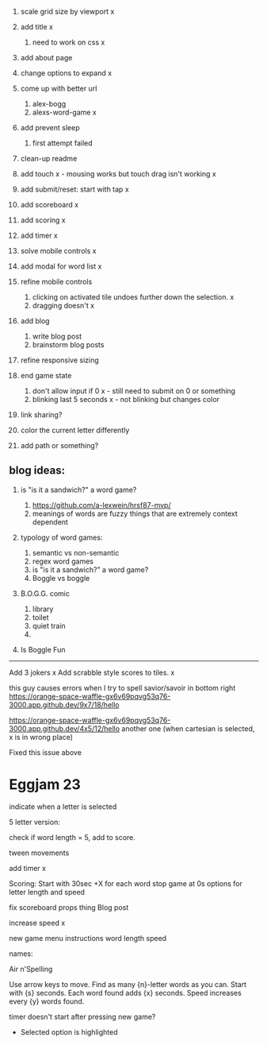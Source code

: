 
1. scale grid size by viewport x
1. add title x
    1. need to work on css x
1. add about page
1. change options to expand x
1. come up with better url
    1. alex-bogg
    1. alexs-word-game x
    
1. add prevent sleep
    1. first attempt failed
1. clean-up readme

1. add touch x - mousing works but touch drag isn't working x
1. add submit/reset: start with tap x
1. add scoreboard x
1. add scoring x

1. add timer x
1. solve mobile controls x

1. add modal for word list x
1. refine mobile controls
    1. clicking on activated tile undoes further down the selection. x
    1. dragging doesn't x
1. add blog
    1. write blog post
    1. brainstorm blog posts
1. refine responsive sizing
1. end game state
    1. don't allow input if 0 x - still need to submit on 0 or something
    1. blinking last 5 seconds x - not blinking but changes color
1. link sharing?
1. color the current letter differently
1. add path or something?

## blog ideas:

1. is "is it a sandwich?" a word game?
    1. https://github.com/a-lexwein/hrsf87-mvp/
    1. meanings of words are fuzzy things that are extremely context dependent

1. typology of word games:
    1. semantic vs non-semantic
    1. regex word games
    1. is "is it a sandwich?" a word game?
    1. Boggle vs boggle

1. B.O.G.G. comic
    1. library
    1. toilet
    1. quiet train
    1. 

1. Is Boggle Fun
---

Add 3 jokers x
Add scrabble style scores to tiles. x


this guy causes errors when I try to spell savior/savoir in bottom right
https://orange-space-waffle-gx6v69pqvg53q76-3000.app.github.dev/9x7/18/hello

https://orange-space-waffle-gx6v69pqvg53q76-3000.app.github.dev/4x5/12/hello
another one (when cartesian is selected, x is in wrong place)

Fixed this issue above


# Eggjam 23

indicate when a letter is selected

5 letter version:

check if word length = 5, add to score.

tween movements

add timer x

Scoring:
Start with 30sec +X for each word
stop game at 0s
options for letter length and speed

fix scoreboard props thing
Blog post

increase speed x

new game menu
instructions
word length
speed


names:

Air n'Spelling


Use arrow keys to move. Find as many {n}-letter words as you can. Start with {s} seconds. Each word found adds {x} seconds. Speed increases every {y} words found.

timer doesn't start after pressing new game?

- Selected option is highlighted